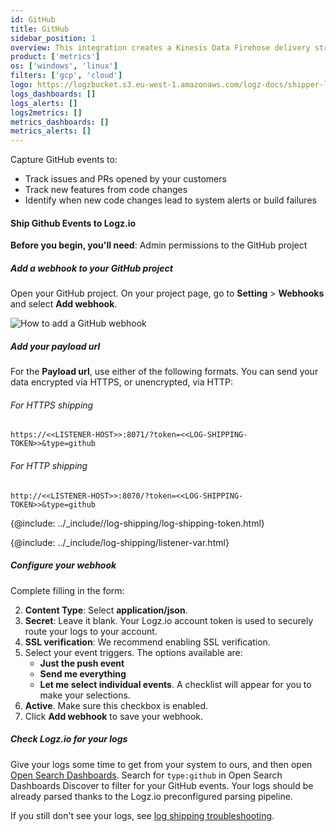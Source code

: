 ```yaml
---
id: GitHub
title: GitHub
sidebar_position: 1
overview: This integration creates a Kinesis Data Firehose delivery stream that links to your Amazon S3 metrics stream and then sends the metrics to your Logz.io account. It also creates a Lambda function that adds AWS namespaces to the metric stream, and a Lambda function that collects and ships the resources' tags.
product: ['metrics']
os: ['windows', 'linux']
filters: ['gcp', 'cloud']
logo: https://logzbucket.s3.eu-west-1.amazonaws.com/logz-docs/shipper-logos/aiven-logo.png
logs_dashboards: []
logs_alerts: []
logs2metrics: []
metrics_dashboards: []
metrics_alerts: []
---
```




Capture GitHub events to:

* Track issues and PRs opened by your customers
* Track new features from code changes
* Identify when new code changes lead to system alerts or build failures

#### Ship Github Events to Logz.io

**Before you begin, you'll need**: Admin permissions to the GitHub project

 

##### Add a webhook to your GitHub project

Open your GitHub project. On your project page, go to **Setting** > **Webhooks** and select **Add webhook**.

![How to add a GitHub webhook](https://dytvr9ot2sszz.cloudfront.net/logz-docs/integrations/github-webhooks.png)

##### Add your payload url


For the **Payload url**, use either of the following formats. You can send your data encrypted via HTTPS, or unencrypted, via HTTP:

###### For HTTPS shipping

```
https://<<LISTENER-HOST>>:8071/?token=<<LOG-SHIPPING-TOKEN>>&type=github
```

###### For HTTP shipping

```
http://<<LISTENER-HOST>>:8070/?token=<<LOG-SHIPPING-TOKEN>>&type=github
```

{@include: ../_include//log-shipping/log-shipping-token.html}

{@include: ../_include/log-shipping/listener-var.html}

##### Configure your webhook

Complete filling in the form:

2. **Content Type**: Select **application/json**.
3. **Secret**: Leave it blank. Your Logz.io account token is used to securely route your logs to your account.
4. **SSL verification**: We recommend enabling SSL verification.
5. Select your event triggers. The options available are:
    * **Just the push event**
    * **Send me everything**
    * **Let me select individual events**. A checklist will appear for you to make your selections.
6. **Active**. Make sure this checkbox is enabled.
7. Click **Add webhook** to save your webhook.

##### Check Logz.io for your logs

Give your logs some time to get from your system to ours, and then open [Open Search Dashboards](https://app.logz.io/#/dashboard/osd). Search for `type:github` in Open Search Dashboards Discover to filter for your GitHub events. Your logs should be already parsed thanks to the Logz.io preconfigured parsing pipeline.

If you still don't see your logs, see [log shipping troubleshooting]({{site.baseurl}}/user-guide/log-shipping/log-shipping-troubleshooting.html).

 
